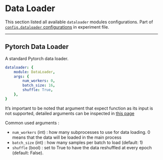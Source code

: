 # Data Loader

This section listed all available `dataloader` modules configurations. Part of [`config.dataloader` configurations](../user-guides/experiment_file_config.md#dataset) in experiment file.

---

## Pytorch Data Loader

A standard Pytorch data loader.

```yaml
dataloader: {
    module: DataLoader,
    args: {
        num_workers: 0,
        batch_size: 16,
        shuffle: True,
    },
}
```

It’s important to be noted that argument that expect function as its input is not supported, detailed arguments can be inspected in [this page](https://pytorch.org/docs/stable/data.html)

Common used arguments :

- `num_workers` (int) : how many subprocesses to use for data loading. 0 means that the data will be loaded in the main process
- `batch_size` (int) : how many samples per batch to load (default: 1)
- `shuffle` (bool) : set to True to have the data reshuffled at every epoch (default: False).

